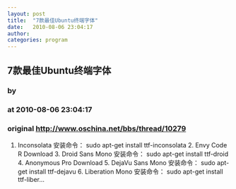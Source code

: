```yaml
---
layout: post
title:  "7款最佳Ubuntu终端字体"
date:   2010-08-06 23:04:17
author: 
categories: program
---
```


## 7款最佳Ubuntu终端字体
### by 
### at 2010-08-06 23:04:17
### original <http://www.oschina.net/bbs/thread/10279>

1. Inconsolata 安装命令： sudo apt-get install ttf-inconsolata 2. Envy Code R Download 3. Droid Sans Mono 安装命令： sudo apt-get install ttf-droid 4. Anonymous Pro Download 5. DejaVu Sans Mono 安装命令： sudo apt-get install ttf-dejavu 6. Liberation Mono 安装命令： sudo apt-get install ttf-liber...